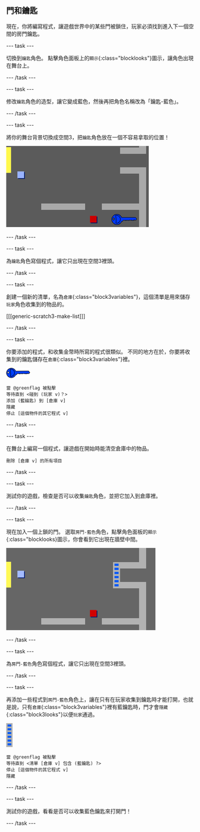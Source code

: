 ## 門和鑰匙

現在，你將編寫程式，讓遊戲世界中的某些門被鎖住，玩家必須找到進入下一個空間的房門鑰匙。

--- task ---

切換到`鑰匙`角色。 點擊角色面板上的`顯示`{:class="blocklooks"}圖示，讓角色出現在舞台上。

--- /task ---

--- task ---

修改`鑰匙`角色的造型，讓它變成藍色，然後再把角色名稱改為「鑰匙-藍色」。

--- /task ---

--- task ---

將你的舞台背景切換成空間3，把`鑰匙`角色放在一個不容易拿取的位置！

![截圖](images/world-key.png)

--- /task ---

--- task ---

為`鑰匙`角色寫個程式，讓它只出現在空間3裡頭。

--- /task ---

--- task ---

創建一個新的清單，名為`倉庫`{:class="block3variables"}，這個清單是用來儲存`玩家`角色收集到的物品的。

[[[generic-scratch3-make-list]]]

--- /task ---

--- task ---

你要添加的程式，和收集金幣時所寫的程式很類似。 不同的地方在於，你要將收集到的鑰匙儲存在`倉庫`{:class="block3variables"}裡。

![鑰匙](images/key.png)

```blocks3
當 @greenflag 被點擊
等待直到 <碰到 (玩家 v)？>
添加 (藍錀匙) 到 [倉庫 v]
隱藏
停止 [這個物件的其它程式 v]
```

--- /task ---

--- task ---

在舞台上編寫一個程式，讓遊戲在開始時能清空倉庫中的物品。

```blocks3
刪除 [倉庫 v] 的所有項目
```

--- /task ---

--- task ---

測試你的遊戲，檢查是否可以收集`鑰匙`角色，並把它加入到倉庫裡。

--- /task ---

--- task ---

現在加入一個上鎖的門。 選取`房門-藍色`角色，點擊角色面板的`顯示`{:class="blocklooks}圖示，你會看到它出現在牆壁中間。

![截圖](images/world-door.png)

--- /task ---

--- task ---

為`房門-藍色`角色寫個程式，讓它只出現在空間3裡頭。

--- /task ---

--- task ---

再添加一些程式到`房門-藍色`角色上，讓在只有在玩家收集到鑰匙時才能打開，也就是說，只有`倉庫`{:class="block3variables"}裡有藍鑰匙時，門才會`隱藏`{:class="block3looks"}以便`玩家`通過。

![房門](images/door.png)

```blocks3
當 @greenflag 被點擊
等待直到 <清單 [倉庫 v] 包含 (藍鑰匙) ?>
停止 [這個物件的其它程式 v]
隱藏
```

--- /task ---

--- task ---

測試你的遊戲，看看是否可以收集藍色鑰匙來打開門！

--- /task ---